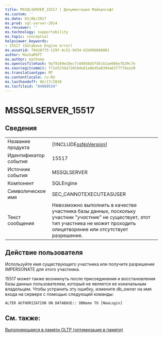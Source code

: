 ```yaml
---
title: MSSQLSERVER_15517 | Документация Майкрософт
ms.custom: ''
ms.date: 03/06/2017
ms.prod: sql-server-2014
ms.reviewer: ''
ms.technology: supportability
ms.topic: conceptual
helpviewer_keywords:
- 15517 (Database Engine error)
ms.assetid: f94287f5-129f-4c52-9d34-62b996088001
author: MashaMSFT
ms.author: mathoma
ms.openlocfilehash: 9a79169e18ec7c84056b5fd5cb1ae666e7b39c7e
ms.sourcegitcommit: f71e523da72019de81a8bd5a0394a62f7f76ea20
ms.translationtype: MT
ms.contentlocale: ru-RU
ms.lasthandoff: 06/17/2020
ms.locfileid: "84969534"
---
```

# <a name="mssqlserver_15517"></a>MSSQLSERVER_15517
    
## <a name="details"></a>Сведения  
  
|||  
|-|-|  
|Название продукта|[!INCLUDE[ssNoVersion](../../includes/ssnoversion-md.md)]|  
|Идентификатор события|15517|  
|Источник события|MSSQLSERVER|  
|Компонент|SQLEngine|  
|Символическое имя|SEC_CANNOTEXECUTEASUSER|  
|Текст сообщения|Невозможно выполнить в качестве участника базы данных, поскольку участник "*участник*" не существует, этот тип участника не может проходить олицетворение или отсутствует разрешение.|  
  
## <a name="user-action"></a>Действие пользователя  
 Используйте имя существующего участника или получите разрешение IMPERSONATE для этого участника.  
  
 15517 может также возникнуть после присоединения и восстановления базы данных пользователем, который не является ее изначальным владельцем. Чтобы устранить эту ошибку, измените db_owner на имя входа на сервере с помощью следующей команды:  
  
```  
ALTER AUTHORIZATION ON DATABASE:: DBName TO [NewLogin]  
```  
  
## <a name="see-also"></a>См. также:  
 [Выполняющаяся в памяти OLTP (оптимизация в памяти)](../in-memory-oltp/in-memory-oltp-in-memory-optimization.md)  
  
  
